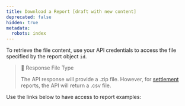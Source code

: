 ```yaml
---
title: Download a Report [draft with new content]
deprecated: false
hidden: true
metadata:
  robots: index
---
```

To retrieve the file content, use your API credentials to access the file specified by the report object `id`.

> 📘 Response File Type
>
> The API response will provide a .zip file. However, for [settlement](introduction-reports#settlement-report) reports, the API will return a .csv file.

Use the links below to have access to report examples:

<Shelf classname="link_cards_container">
  <YunoCard title="Payments" href="https://github.com/yuno-payments/yuno-docs/blob/v1.0.2-reports-fields-page-update/reference/Reports/manage-reports/report-examples/Example%20payments.csv.zip" titleSize="h4" />

  <YunoCard title="Settlement Report" href="https://github.com/yuno-payments/yuno-docs/blob/v1.0.2-reports-fields-page-update/reference/Reports/manage-reports/report-examples/Example%20settlement_report.csv.zip" titleSize="h4" />

  <YunoCard title="Transaction Report" href="https://github.com/yuno-payments/yuno-docs/blob/v1.0.2-reports-fields-page-update/reference/Reports/manage-reports/report-examples/Example%20transaction_report.csv.zip" titleSize="h4" />

  <YunoCard title="Transaction Reconciliation" href="https://github.com/yuno-payments/yuno-docs/blob/v1.0.2-reports-fields-page-update/reference/Reports/manage-reports/report-examples/Example%20transaction_reconciliation.csv.zip" titleSize="h4" />

  <YunoCard title="Communications" href="https://github.com/yuno-payments/yuno-docs/blob/v1.0.2-reports-fields-page-update/reference/Reports/manage-reports/report-examples/Example%20communications.csv" titleSize="h4" />
</Shelf>